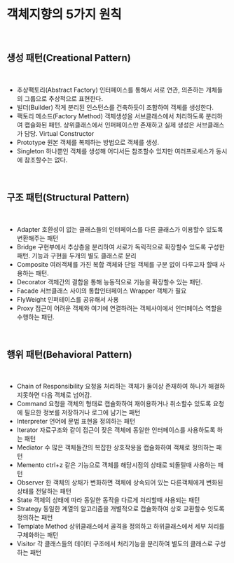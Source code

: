 # 객체지향의 5가지 원칙

<br>

## 생성 패턴(Creational Pattern)

<br>

- 추상팩토리(Abstract Factory) 인터페이스를 통해서 서로 연관, 의존하는 개체들의 그룹으로 추상적으로 표현한다.
- 빌더(Builder) 작게 분리된 인스턴스를 건축하듯이 조합하여 객체를 생성한다.
- 팩토리 메소드(Factory Method) 객체생성을 서브클래스에서 처리하도록 분리하여 캡슐화된 패턴. 상위클래스에서 인퍼페이스만 존재하고 실제 생성은 서브클래스가 담당. Virtual Constructor
- Prototype 원본 객체를 복제하는 방법으로 객체를 생성.
- Singleton 하나뿐인 객체를 생성해 어디서든 참조할수 있지만 여러프로세스가 동시에 참조할수는 없다.

<br>

## 구조 패턴(Structural Pattern)

<br>

- Adapter 호환성이 없는 클래스들의 인터페이스를 다른 클래스가 이용할수 있도록 변환해주는 패턴
- Bridge 구현부에서 추상층을 분리하여 서로가 독릭적으로 확장할수 있도록 구성한 패턴. 기능과 구현을 두개의 별도 클래스로 분리
- Composite 여러객체를 가진 복합 객체와 단일 객체를 구분 없이 다루고자 할때 사용하는 패턴.
- Decorator 객체간의 결합을 통해 능동적으로 기능을 확장할수 있는 패턴.
- Facade 서브클래스 사이의 통합인터페이스 Wrapper 객체가 필요
- FlyWeight 인퍼테이스를 공유해서 사용
- Proxy 접근이 어려운 객체와 여기에 연결하려는 객체사이에서 인터페이스 역할을 수행하는 패턴.

<br>

## 행위 패턴(Behavioral Pattern)

<br>

- Chain of Responsibility 요청을 처리하는 객체가 둘이상 존재하여 하나가 해결하지못하면 다음 객체로 넘어감.
- Command 요청을 객체의 형태로 캡슐화하여 재이용하거나 취소할수 있도록 요청에 필요한 정보를 저장하거나 로그에 남기는 패턴
- Interpreter 언어에 문법 표현을 정의하는 패턴
- Iterator 자료구조와 같이 접근이 잦은 객체에 동일한 인터페이스를 사용하도록 하는 패턴
- Mediator 수 많은 객체들간의 복잡한 상호작용을 캡슐화하여 객체로 정의하는 패턴
- Memento ctrl+z 같은 기능으로 객체를 해당시점의 상태로 되돌릴때 사용하는 패턴
- Observer 한 객체의 상채가 변화하면 객체에 상속되어 있는 다른객체에게 변화된 상태를 전달하는 패턴
- State 객체의 상태에 따라 동일한 동작을 다르게 처리할때 사용되는 패턴
- Strategy 동일한 계열의 알고리즘을 개별적으로 캡슐화하여 상호 교환할수 잇도록 정의하는 패턴
- Template Method 상위클래스에서 골격을 정의하고 하위클래스에서 세부 처리를 구체화하는 패턴
- Visitor 각 클래스들의 데이터 구조에서 처리기능을 분리하여 별도의 클래스로 구성하는 패턴

<br>
